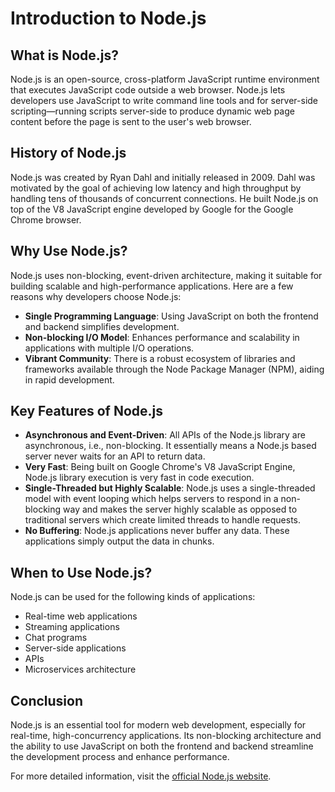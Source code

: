 # Introduction to Node.js

## What is Node.js?
Node.js is an open-source, cross-platform JavaScript runtime environment that executes JavaScript code outside a web browser. Node.js lets developers use JavaScript to write command line tools and for server-side scripting—running scripts server-side to produce dynamic web page content before the page is sent to the user's web browser.

## History of Node.js
Node.js was created by Ryan Dahl and initially released in 2009. Dahl was motivated by the goal of achieving low latency and high throughput by handling tens of thousands of concurrent connections. He built Node.js on top of the V8 JavaScript engine developed by Google for the Google Chrome browser.

## Why Use Node.js?
Node.js uses non-blocking, event-driven architecture, making it suitable for building scalable and high-performance applications. Here are a few reasons why developers choose Node.js:
- **Single Programming Language**: Using JavaScript on both the frontend and backend simplifies development.
- **Non-blocking I/O Model**: Enhances performance and scalability in applications with multiple I/O operations.
- **Vibrant Community**: There is a robust ecosystem of libraries and frameworks available through the Node Package Manager (NPM), aiding in rapid development.

## Key Features of Node.js
- **Asynchronous and Event-Driven**: All APIs of the Node.js library are asynchronous, i.e., non-blocking. It essentially means a Node.js based server never waits for an API to return data.
- **Very Fast**: Being built on Google Chrome's V8 JavaScript Engine, Node.js library execution is very fast in code execution.
- **Single-Threaded but Highly Scalable**: Node.js uses a single-threaded model with event looping which helps servers to respond in a non-blocking way and makes the server highly scalable as opposed to traditional servers which create limited threads to handle requests.
- **No Buffering**: Node.js applications never buffer any data. These applications simply output the data in chunks.

## When to Use Node.js?
Node.js can be used for the following kinds of applications:
- Real-time web applications
- Streaming applications
- Chat programs
- Server-side applications
- APIs
- Microservices architecture

## Conclusion
Node.js is an essential tool for modern web development, especially for real-time, high-concurrency applications. Its non-blocking architecture and the ability to use JavaScript on both the frontend and backend streamline the development process and enhance performance.

For more detailed information, visit the [official Node.js website](https://nodejs.org/).
